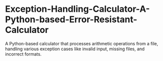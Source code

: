 # Exception-Handling-Calculator-A-Python-based-Error-Resistant-Calculator
A Python-based calculator that processes arithmetic operations from a file, handling various exception cases like invalid input, missing files, and incorrect formats.
